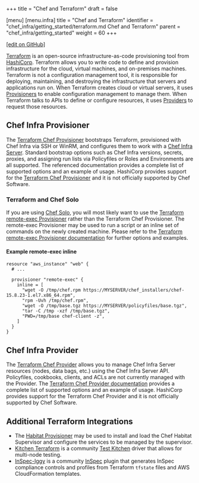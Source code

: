 +++
title = "Chef and Terraform"
draft = false

[menu]
  [menu.infra]
    title = "Chef and Terraform"
    identifier = "chef_infra/getting_started/terraform.md Chef and Terraform"
    parent = "chef_infra/getting_started"
    weight = 60
+++

[\[edit on GitHub\]](https://github.com/chef/chef-web-docs/blob/master/content/terraform.md)

[Terraform](https://www.terraform.io/) is an open-source infrastructure-as-code provisioning tool from [HashiCorp](https://www.hashicorp.com/). Terraform allows you to write code to define and provision infrastructure for the cloud, virtual machines, and on-premises machines. Terraform is not a configuration management tool, it is responsible for deploying, maintaining, and destroying the infrastructure that servers and applications run on. When Terraform creates cloud or virtual servers, it uses [Provisioners](https://www.terraform.io/docs/provisioners/index.html) to enable configuration management to manage them. When Terraform talks to APIs to define or configure resources, it uses [Providers](https://www.terraform.io/docs/providers/index.html) to request those resources.

## Chef Infra Provisioner

The [Terraform Chef Provisioner](https://www.terraform.io/docs/provisioners/chef.html) bootstraps Terraform, provisioned with Chef Infra via SSH or WinRM, and configures them to work with a [Chef Infra Server](/server_overview/). Standard bootstrap options such as Chef Infra versions, secrets, proxies, and assigning run lists via Policyfiles or Roles and Environments are all supported. The referenced documentation provides a complete list of supported options and an example of usage. HashiCorp provides support for the [Terraform Chef Provisioner](https://www.terraform.io/docs/provisioners/chef.html) and it is not officially supported by Chef Software.

### Terraform and Chef Solo

If you are using [Chef Solo](/chef_solo/), you will most likely want to use the [Terraform remote-exec Provisioner](https://www.terraform.io/docs/provisioners/remote-exec.html) rather than the Terraform Chef Provisioner. The remote-exec Provisioner may be used to run a script or an inline set of commands on the newly created machine. Please refer to the [Terraform remote-exec Provisioner documentation](https://www.terraform.io/docs/provisioners/remote-exec.html) for further options and examples.

#### Example remote-exec inline

```
resource "aws_instance" "web" {
  # ...

  provisioner "remote-exec" {
    inline = [
      "wget -O /tmp/chef.rpm https://MYSERVER/chef_installers/chef-15.8.23-1.el7.x86_64.rpm",
      "rpm -Uvh /tmp/chef.rpm",
      "wget -O /tmp/base.tgz https://MYSERVER/policyfiles/base.tgz",
      "tar -C /tmp -xzf /tmp/base.tgz",
      "PWD=/tmp/base chef-client -z",
    ]
  }
}
```

## Chef Infra Provider

The [Terraform Chef Provider](https://www.terraform.io/docs/providers/chef/index.html) allows you to manage Chef Infra Server resources (nodes, data bags, etc.) using the Chef Infra Server API. Policyfiles, cookbooks, clients, and ACLs are not currently managed with the Provider. The [Terraform Chef Provider documentation](https://www.terraform.io/docs/providers/chef/index.html) provides a complete list of supported options and an example of usage. HashiCorp provides support for the Terraform Chef Provider and it is not officially supported by Chef Software.

## Additional Terraform Integrations

* The [Habitat Provisioner](https://www.habitat.sh/docs/habitat-and-other-software/#habitat-and-provisioning) may be used to install and load the Chef Habitat Supervisor and configure the services to be managed by the supervisor.
* [Kitchen Terraform](https://newcontext-oss.github.io/kitchen-terraform/) is a community [Test Kitchen](/kitchen/) driver that allows for multi-node testing.
* [InSpec-Iggy](https://github.com/mattray/inspec-iggy/) is a community [InSpec](/inspec/) plugin that generates InSpec compliance controls and profiles from Terraform `tfstate` files and AWS CloudFormation templates.
